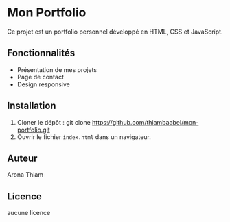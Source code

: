 # Mon Portfolio

Ce projet est un portfolio personnel développé en HTML, CSS et JavaScript.

## Fonctionnalités

- Présentation de mes projets
- Page de contact
- Design responsive

## Installation

1. Cloner le dépôt :
git clone https://github.com/thiambaabel/mon-portfolio.git
2. Ouvrir le fichier `index.html` dans un navigateur.

## Auteur

Arona Thiam

## Licence

aucune licence
